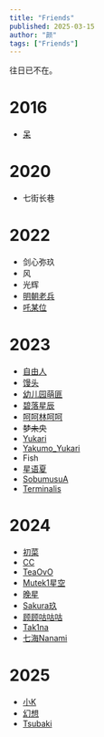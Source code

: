 ```yaml
---
title: "Friends"
published: 2025-03-15
author: "颜"
tags: ["Friends"]
---
```


往日已不在。

# 2016
- [呆](https://steamcommunity.com/profiles/76561199172556849/)

# 2020
- 七街长巷

# 2022
- 剑心弥玖
- 风
- 光辉
- [明朝老兵](https://steamcommunity.com/profiles/76561198994991313)
- [吒某位](https://steamcommunity.com/profiles/76561199143637350)


# 2023
- [自由人](https://steamcommunity.com/profiles/76561198837752807)
- [馒头](https://steamcommunity.com/profiles/76561198443411885)
- [幼儿园萌匪](https://steamcommunity.com/profiles/76561198918160075)
- [碧落星辰](https://steamcommunity.com/profiles/76561199206975005)
- [呵呵林呵呵](https://steamcommunity.com/profiles/76561199109872048)
- ~~梦未央~~
- [Yukari](https://steamcommunity.com/profiles/76561199192625212)
- [Yakumo_Yukari](https://steamcommunity.com/profiles/76561198393247655)
- Fish
- [星语夏](https://steamcommunity.com/profiles/76561198373850548)
- [SobumusuA](https://steamcommunity.com/profiles/76561198985523543)
- [Terminalis](https://steamcommunity.com/profiles/76561199140321763)

# 2024
- [初菜](https://steamcommunity.com/profiles/76561199372794867)
- [CC](https://steamcommunity.com/profiles/76561199157869062)
- [TeaOvO](https://steamcommunity.com/profiles/76561199231335817)
- [Mutek1星空](https://steamcommunity.com/profiles/76561199015172939)
- [晚星](https://steamcommunity.com/profiles/76561199072015238)
- [Sakura玖](https://steamcommunity.com/profiles/76561199356095888)
- [顾顾咕咕咕](https://steamcommunity.com/profiles/76561198453703094)
- [Tak1na](https://steamcommunity.com/profiles/76561199364880383)
- [七海Nanami](https://steamcommunity.com/profiles/76561199212014567)

# 2025
- [小K](https://steamcommunity.com/profiles/76561198931014672)
- [幻想](https://steamcommunity.com/profiles/76561199005295774)
- [Tsubaki](https://steamcommunity.com/profiles/76561198997624879)

